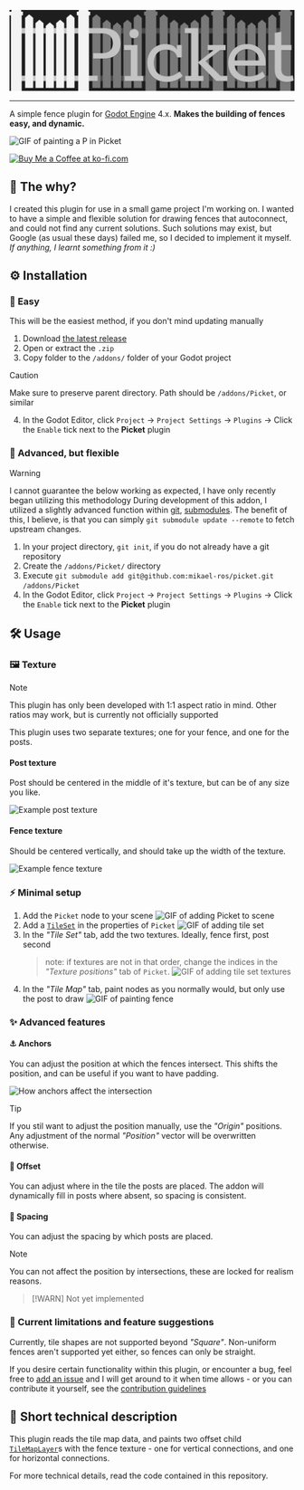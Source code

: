 <p align="center">
	<img style="background-color: transparent" src="assets/picket_wide_logo.png">
</p>

---

A simple fence plugin for [Godot Engine](https://godotengine.org/) 4.x. **Makes the building of fences easy, and dynamic.**

![GIF of painting a P in Picket]()

<a href='https://ko-fi.com/Z8Z212GZR6' target='_blank'><img height='60' style='border:0px;height:60px;' src='https://storage.ko-fi.com/cdn/kofi1.png?v=3' border='0' alt='Buy Me a Coffee at ko-fi.com' /></a>

## 🤔 The why?

I created this plugin for use in a small game project I'm working on. I wanted to have a simple and flexible solution for drawing fences that autoconnect, and could not find any current solutions. Such solutions may exist, but Google (as usual these days) failed me, so I decided to implement it myself. *If anything, I learnt something from it :)*

## ⚙️ Installation
### 💚 Easy
This will be the easiest method, if you don't mind updating manually
1. Download [the latest release](https://github.com/mikael-ros/picket/releases)
2. Open or extract the ``.zip``
3. Copy folder to the ``/addons/`` folder of your Godot project
> [!CAUTION]
> Make sure to preserve parent directory. Path should be ``/addons/Picket``, or similar
4. In the Godot Editor, click ``Project`` -> ``Project Settings`` -> ``Plugins`` -> Click the ``Enable`` tick next to the **Picket** plugin

### 🧠 Advanced, but flexible
> [!WARNING]
> I cannot guarantee the below working as expected, I have only recently began utilizing this methodology
During development of this addon, I utilized a slightly advanced function within [git](https://git-scm.com/), [submodules](https://git-scm.com/book/en/v2/Git-Tools-Submodules). The benefit of this, I believe, is that you can simply ``git submodule update --remote`` to fetch upstream changes.
1. In your project directory, ``git init``, if you do not already have a git repository
2. Create the ``/addons/Picket/`` directory
3. Execute ``git submodule add git@github.com:mikael-ros/picket.git /addons/Picket``
4. In the Godot Editor, click ``Project`` -> ``Project Settings`` -> ``Plugins`` -> Click the ``Enable`` tick next to the **Picket** plugin

## 🛠️ Usage
### 🖼️ Texture
> [!NOTE]
> This plugin has only been developed with 1:1 aspect ratio in mind. Other ratios may work, but is currently not officially supported

This plugin uses two separate textures; one for your fence, and one for the posts. 

#### Post texture
Post should be centered in the middle of it's texture, but can be of any size you like.

![Example post texture]()

#### Fence texture
Should be centered vertically, and should take up the width of the texture.

![Example fence texture]()

### ⚡ Minimal setup
1. Add the ``Picket`` node to your scene
	![GIF of adding Picket to scene]()
2. Add a [``TileSet``](https://docs.godotengine.org/en/stable/classes/class_tileset.html) in the properties of ``Picket``
	![GIF of adding tile set]()
3. In the *"Tile Set"* tab, add the two textures. Ideally, fence first, post second
	> note: if textures are not in that order, change the indices in the *"Texture positions"* tab of ``Picket``.
	![GIF of adding tile set textures]()
4. In the *"Tile Map"* tab, paint nodes as you normally would, but only use the post to draw
	![GIF of painting fence]()

### ✨ Advanced features
#### ⚓ Anchors
You can adjust the position at which the fences intersect. This shifts the position, and can be useful if you want to have padding. 

![How anchors affect the intersection]()

> [!TIP]
> If you stil want to adjust the position manually, use the *"Origin"* positions. Any adjustment of the normal *"Position"* vector will be overwritten otherwise.

#### 📍 Offset
You can adjust where in the tile the posts are placed. The addon will dynamically fill in posts where absent, so spacing is consistent.

#### 📏 Spacing
You can adjust the spacing by which posts are placed. 

> [!NOTE]
> You can not affect the position by intersections, these are locked for realism reasons.

> [!WARN]
> Not yet implemented

### 🧩 Current limitations and feature suggestions
Currently, tile shapes are not supported beyond *"Square"*. Non-uniform fences aren't supported yet either, so fences can only be straight.

If you desire certain functionality within this plugin, or encounter a bug, feel free to [add an issue](https://github.com/mikael-ros/picket/issues/new) and I will get around to it when time allows - or you can contribute it yourself, see the [contribution guidelines](/CONTRIBUTING.md) 


## 💾 Short technical description
This plugin reads the tile map data, and paints two offset child [``TileMapLayer``](https://docs.godotengine.org/en/stable/classes/class_tilemaplayer.html)s with the fence texture - one for vertical connections, and one for horizontal connections. 

For more technical details, read the code contained in this repository.
